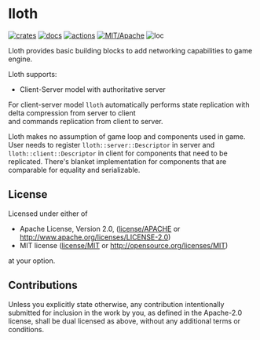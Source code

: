 # lloth

[![crates](https://img.shields.io/crates/v/lloth.svg?style=for-the-badge&label=lloth)](https://crates.io/crates/lloth)
[![docs](https://img.shields.io/badge/docs.rs-lloth-66c2a5?style=for-the-badge&labelColor=555555&logoColor=white)](https://docs.rs/lloth)
[![actions](https://img.shields.io/github/workflow/status/zakarumych/lloth/badge/master?style=for-the-badge)](https://github.com/zakarumych/lloth/actions?query=workflow%3ARust)
[![MIT/Apache](https://img.shields.io/badge/license-MIT%2FApache-blue.svg?style=for-the-badge)](COPYING)
![loc](https://img.shields.io/tokei/lines/github/zakarumych/lloth?style=for-the-badge)

Lloth provides basic building blocks to add networking capabilities to game engine.

Lloth supports:
* Client-Server model with authoritative server

For client-server model `lloth` automatically performs state replication with delta compression from server to client\
and commands replication from client to server.

Lloth makes no assumption of game loop and components used in game.\
User needs to register `lloth::server::Descriptor` in server and `lloth::client::Descriptor` in client for components that need to be replicated. There's blanket implementation for components that are comparable for equality and serializable.

## License

Licensed under either of

* Apache License, Version 2.0, ([license/APACHE](license/APACHE) or http://www.apache.org/licenses/LICENSE-2.0)
* MIT license ([license/MIT](license/MIT) or http://opensource.org/licenses/MIT)

at your option.

## Contributions

Unless you explicitly state otherwise, any contribution intentionally submitted for inclusion in the work by you, as defined in the Apache-2.0 license, shall be dual licensed as above, without any additional terms or conditions.
